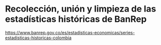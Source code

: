 # Recolección, unión y limpieza de las estadísticas históricas de BanRep
https://www.banrep.gov.co/es/estadisticas-economicas/series-estadisticas-historicas-colombia
